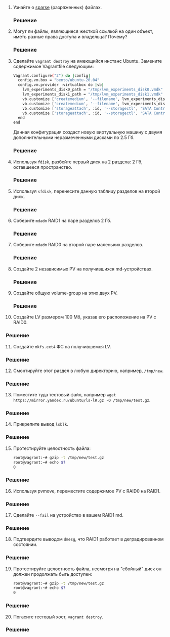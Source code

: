 1. Узнайте о [sparse](https://ru.wikipedia.org/wiki/%D0%A0%D0%B0%D0%B7%D1%80%D0%B5%D0%B6%D1%91%D0%BD%D0%BD%D1%8B%D0%B9_%D1%84%D0%B0%D0%B9%D0%BB) (разряженных) файлах.
   ### Решение

2. Могут ли файлы, являющиеся жесткой ссылкой на один объект, иметь разные права доступа и владельца? Почему?
   ### Решение
3. Сделайте `vagrant destroy` на имеющийся инстанс Ubuntu. Замените содержимое Vagrantfile следующим:
    ```bash
    Vagrant.configure("2") do |config|
      config.vm.box = "bento/ubuntu-20.04"
      config.vm.provider :virtualbox do |vb|
        lvm_experiments_disk0_path = "/tmp/lvm_experiments_disk0.vmdk"
        lvm_experiments_disk1_path = "/tmp/lvm_experiments_disk1.vmdk"
        vb.customize ['createmedium', '--filename', lvm_experiments_disk0_path, '--size', 2560]
        vb.customize ['createmedium', '--filename', lvm_experiments_disk1_path, '--size', 2560]
        vb.customize ['storageattach', :id, '--storagectl', 'SATA Controller', '--port', 1, '--device', 0, '--type', 'hdd', '--medium', lvm_experiments_disk0_path]
        vb.customize ['storageattach', :id, '--storagectl', 'SATA Controller', '--port', 2, '--device', 0, '--type', 'hdd', '--medium', lvm_experiments_disk1_path]
      end
    end
    ```

    Данная конфигурация создаст новую виртуальную машину с двумя дополнительными неразмеченными дисками по 2.5 Гб.
   ### Решение

4. Используя `fdisk`, разбейте первый диск на 2 раздела: 2 Гб, оставшееся пространство.
   ### Решение
   
5. Используя `sfdisk`, перенесите данную таблицу разделов на второй диск.
   ### Решение
   
6. Соберите `mdadm` RAID1 на паре разделов 2 Гб.
   ### Решение
   
7. Соберите `mdadm` RAID0 на второй паре маленьких разделов.
   ### Решение
   
8. Создайте 2 независимых PV на получившихся md-устройствах.
   ### Решение
   
9. Создайте общую volume-group на этих двух PV.
   ### Решение
   
10. Создайте LV размером 100 Мб, указав его расположение на PV с RAID0.
   ### Решение
   
11. Создайте `mkfs.ext4` ФС на получившемся LV.
   ### Решение
   
12. Смонтируйте этот раздел в любую директорию, например, `/tmp/new`.
   ### Решение
   
13. Поместите туда тестовый файл, например `wget https://mirror.yandex.ru/ubuntu/ls-lR.gz -O /tmp/new/test.gz`.
   ### Решение
   
14. Прикрепите вывод `lsblk`.
   ### Решение
   
15. Протестируйте целостность файла:

    ```bash
    root@vagrant:~# gzip -t /tmp/new/test.gz
    root@vagrant:~# echo $?
    0
    ```
   ### Решение
   
16. Используя pvmove, переместите содержимое PV с RAID0 на RAID1.
   ### Решение
   
17. Сделайте `--fail` на устройство в вашем RAID1 md.
   ### Решение
   
18. Подтвердите выводом `dmesg`, что RAID1 работает в деградированном состоянии.
   ### Решение
   
19. Протестируйте целостность файла, несмотря на "сбойный" диск он должен продолжать быть доступен:

    ```bash
    root@vagrant:~# gzip -t /tmp/new/test.gz
    root@vagrant:~# echo $?
    0
    ```
   ### Решение
   
20. Погасите тестовый хост, `vagrant destroy`.
   ### Решение
   
